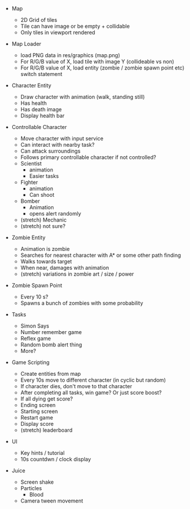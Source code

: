 
* Map
    * 2D Grid of tiles
    * Tile can have image or be empty + collidable
    * Only tiles in viewport rendered

* Map Loader
    * load PNG data in res/graphics (map.png)
    * For R/G/B value of X, load tile with image Y (collideable vs non)
    * For R/G/B value of X, load entity (zombie / zombie spawn point etc) switch statement

* Character Entity
    * Draw character with animation (walk, standing still)
    * Has health
    * Has death image
    * Display health bar

* Controllable Character
    * Move character with input service
    * Can interact with nearby task?
    * Can attack surroundings
    * Follows primary controllable character if not controlled?
    * Scientist
        * animation
        * Easier tasks
    * Fighter
        * animation
        * Can shoot 
    * Bomber 
        * Animation
        * opens alert randomly  
    * (stretch) Mechanic
    * (stretch) not sure?
    
* Zombie Entity
    * Animation is zombie
    * Searches for nearest character with A* or some other path finding
    * Walks towards target
    * When near, damages with animation
    * (stretch) variations in zombie art / size / power

* Zombie Spawn Point
    * Every 10 s?
    * Spawns a bunch of zombies with some probability

* Tasks
    * Simon Says
    * Number remember game
    * Reflex game
    * Random bomb alert thing
    * More?

* Game Scripting
    * Create entities from map
    * Every 10s move to different character (in cyclic but random)
    * If character dies, don't move to that character
    * After completing all tasks, win game? Or just score boost?
    * If all dying get score?
    * Ending screen
    * Starting screen
    * Restart game
    * Display score
    * (stretch) leaderboard

* UI
    * Key hints / tutorial
    * 10s countdwn / clock display

* Juice
    * Screen shake
    * Particles
        * Blood
    * Camera tween movement


